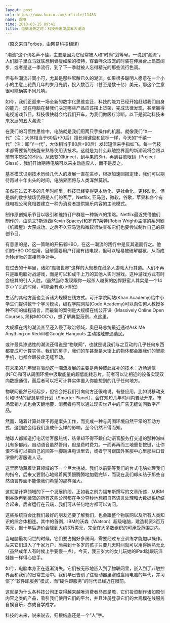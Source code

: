```yaml
---
layout: post
url: https://www.huxiu.com/article/11483
name: 虎嗅
time: 2013-03-15 09:41
title: 电脑消失之时：科技未来发展五大潮流
---
```

（原文来自Forbes，由网易科技翻译）

“潮流”这个词名声不佳，主要是因为它经常被人和“时尚”划等号。一说到“潮流”，人们脑子里立马就联想到骨瘦如柴的模特，穿着哗众取宠的时装在伸展台上昂首阔步，或者是这一季流行，到了下一季就被人忘得精光的那些流行色调。

但有些潮流非同小可，尤其是那些酝酿已久的潮流。如果很多聪明人愿意在一个小小的主意上花费几年的岁月光阴，投入数百万（甚至是数十亿）美元，那这个主意很可能确实不同凡响。

如今，我们正迎来一场全新的数字化思维变迁，科技的能力已经开始赶超我们自身的能力。现在电脑在替我们决定哪些产品应该摆上货架，完成法律发现，甚至赢得电视游戏节目。科技很快就会给我们开车，为我们做医疗诊断。以下是驱动科技未来发展的五大潮流：

在我们的习惯性思维中，电脑就是我们用两只手操作的机器。就像我们“X一代”（注：大体相当于60后+70后）擅长用键盘和鼠标一样，今天的“千禧一代”（注：即“Y一代”，大体相当于80后+90后）发起短信来手指如飞。每一代技术都需要新的技能来熟练使用该技术。这就是为什么非触控界面的新潮流将会跟以前有本质性的不同。从微软的Kinect，到苹果的Siri，再到谷歌眼镜（Project Glass），我们开始期待电脑可以来主动适应人，而不是反之。

基本模式识别技术历经几代人的发展一直在进步，根据加速回报定律，我们可以期待再过十年出头的时间，电脑界面将与人类浑然莫辨。

虽然在过去不多的几年时间里，科技已经变得更本地化，更社会化，更移动化，但是新的数字战场仍将是人们的客厅。Netflix, 亚马逊，微软，谷歌，苹果和各个有线电视公司竞相要建立一种为消费者提供娱乐内容的主流模式。

制作原创娱乐节目以吸引和维持订户群是一种新兴的策略。Netflix最近凭借他们制作的，由凯文?斯派西(Kevin Spacey)和罗宾?莱特(Robin Wright)主演的系列剧《纸牌屋》大获成功。之后不久亚马逊和微软很快宣布它们也要尝试制作自己的原创节目。

有意思的是，这一策略的开拓者HBO，在这一潮流的践行中是反其道而行之。他们的HBO GO应用，目前需要用户订阅有线电视，但可以轻易被破解越狱，从而成为Netflix的直接竞争对手。

在过去的十年里，诸如“魔兽世界”这样的大规模在线多人游戏大行其道。人们不再只是跟电脑对战游戏，而是可以和成千上万的其他人实时游戏。这种游戏方式有时会极其的引人入胜。(虽然当你发现跟你一起杀人越货的凶悍野蛮人其实是一个14岁小丫头的时候，可能会有点小惶恐)

生活的其他方面也会诉诸大规模在线方式。可汗学院网站(Khan Academy)给中小学生们提供数千个学习模块，编程学院网站(Code Academy)可以向任何人教授多种不同的编程语言，而最新的案例是大规模在线公开课（Massively Online Open Courses, 简称MOOC’s），想了解典型范例，点这里。

大规模在线的潮流甚至还入侵了政治领域，奥巴马总统最近通过Ask Me Anything on Reddit和Google Hangouts.主动接触普通选民。

或许最具渗透性的潮流还得说是“物联网”，也就是说我们与之互动的几乎任何东西都变成可计算实体。我们的房子，我们的车甚至是大街上的物体都会跟我们的智能手机，也都会跟彼此无缝互动。

在未来的几年里将驱动这一潮流发展的主要是两种彼此互补的技术：近场通信(NFC)和可从周围环境中汲取能量的超低能耗芯片。前者可以让相近的设备实现双向数据通信，而后者可以把可计算实体置入你能想到的几乎任何地方。

物联网虽然已经起步，但它会把我们引向何方还很难说。有些应用，比如说移动支付和IBM的智慧星球计划（Smarter Planet），会在短短几年时间内普及开来。市场营销方式也会天翻地覆，消费者将可以通过现实世界中的广告无缝访问数字产品。

然而，随着计算处理不再是案头工作，而变成一种与周围环境自然平常的互动方式，这到底会给我们造成什么样的影响，至今仍然不得而知。

地球人都知道打电话给客服热线，结果却不得不跟自动语音服务打交道的那种滋味儿有多郁闷。自动语音虽然管用，但是费时费力。一而再再而三地重复按键，让你恨不得可以把自己的回答一脚踹进电话里去，或者宁可跟国外客服中心里那些口音浓重的客服说人话。

这里面隐藏着计算领域的下一个巨大挑战。我们以前要等我们的台式电脑处理我们的指令，后来又要耐心地候着网页慢腾腾地加载完毕，而现在我们却纠结于那些自然语言界面不能像我们希望的那样强大。

这就是计算领域的下一个发展阶段。正如我之前为福布斯撰写的文章所述，从IBM到谷歌再到微软的所有这些公司都在争分夺秒地想把自然语言处理和大数据系统结合起来，后者运行在云端，我们可从任何地方都可以访问。

这些系统将会比我们最好的朋友还要了解我们，也会跟整个物联网以及所有人类知识的综合体相连。其中的首例，IBM的沃森（Watson）超级电脑，建造耗资3百万美元，但十年后造价会降到大约3万美元，完全在大多数组织的可承受范围之内。

当电脑最初问世的时候，它们要占据好多房间，需要经过专业训练才能加以操作。后来它们进入了千家万户，简易到十多岁的孩子只要几天时间就可以用得娴熟无比（虽然成年人有时候上手要慢一点）。今天，我三岁大的女儿玩她的iPad就跟玩洋娃娃一样得心应手。

如今，电脑本身正在逐渐消失。它们被无形地嵌入到了物联网里，嵌入到了非触控界面和我们的日常生活中。我们早已告别了往驱动器里塞磁盘用电脑的年代，并习惯了“软件即服务”模式，而“硬件即服务”的时代已经近在眼前。

这就是为什么各科技公司正变得越来越唯消费者马首是瞻，它们投资制作诸如原创内容之类的产品，吸引我们使用它们的平台，并且注册登录它们的大规模在线服务自娱自乐，亦或自学成才。

科技的未来，说来说去，归根结底还是一个“人”字。


